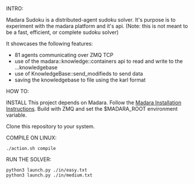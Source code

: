 
INTRO:

Madara Sudoku is a distributed-agent sudoku solver. It's purpose is to 
experiment with the madara platform and it's api. (Note: this is not meant to 
be a fast, efficient, or complete sudoku solver)


It showcases the following features:

- 81 agents communicating over ZMQ TCP
- use of the madara::knowledge::containers api to read and write to the 
...knowledgebase
- use of KnowledgeBase::send_modifieds to send data
- saving the knowledgebase to file using the karl format

  
HOW TO:
  
INSTALL
This project depends on Madara. Follow the [Madara Installation 
Instructions](https://github.com/jredmondson/madara/wiki/Installation). 
Build with ZMQ and set the $MADARA_ROOT environment variable.

Clone this repository to your system.


COMPILE ON LINUX:

    ./action.sh compile 
   
RUN THE SOLVER:

    python3 launch.py ./in/easy.txt
    python3 launch.py ./in/medium.txt 
    
